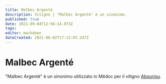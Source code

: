 ```yaml
---
title: Malbec Argenté
description: Vitigno | "Malbec Argenté" è un sinonimo.
published: true
date: 2021-09-04T12:56:14.073Z
tags: 
editor: markdown
dateCreated: 2021-08-02T17:12:03.247Z
---
```


# Malbec Argenté
"Malbec Argenté" è un sinonimo utilizzato in Médoc per il vitigno [Abouriou](/vitigni/Francia/abouriou).